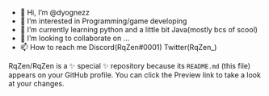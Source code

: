 - 👋 Hi, I’m @dyognezz
- 👀 I’m interested in Programming/game developing
- 🌱 I’m currently learning python and a little bit Java(mostly bcs of scool)
- 💞️ I’m looking to collaborate on ...
- 📫 How to reach me Discord(RqZen#0001) Twitter(RqZen_)

RqZen/RqZen is a ✨ special ✨ repository because its `README.md` (this file) appears on your GitHub profile.
You can click the Preview link to take a look at your changes.

